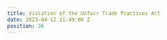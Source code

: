 ```yaml
---
title: Violation of the Unfair Trade Practices Act
date: 2023-04-12 21:49:00 Z
position: 26
---
```



